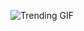 
<!-- GIF_SECTION -->
![Trending GIF](https://media4.giphy.com/media/v1.Y2lkPThiYjIxNzcya3d4MjNudDRsYXdsajN3N2x3dWlnbWl2MDc4ZHFxczdiYXhjdTc3cCZlcD12MV9naWZzX3NlYXJjaCZjdD1n/3ohzdYt5HYinIx13ji/giphy.gif)
<!-- END_GIF_SECTION -->
